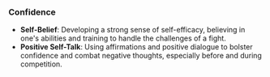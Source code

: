 ### Confidence

- **Self-Belief**: Developing a strong sense of self-efficacy, believing in one's abilities and training to handle the challenges of a fight.
- **Positive Self-Talk**: Using affirmations and positive dialogue to bolster confidence and combat negative thoughts, especially before and during competition.